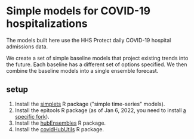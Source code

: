 # Simple models for COVID-19 hospitalizations

The models built here use the HHS Protect daily COVID-19 hospital admissions data.

We create a set of simple baseline models that project existing trends into the future. Each baseline has a different set of options specified. We then combine the baseline models into a single ensemble forecast.


## setup 

1. Install the [simplets](https://github.com/reichlab/simplets) R package ("simple time-series" models).
2. Install the epitools R package (as of Jan 6, 2022, you need to install [a specific fork](https://github.com/elray1/epitools/tree/outlier_correction)).
3. Install the [hubEnsembles](https://github.com/reichlab/hubEnsembles) R package.
4. Install the [covidHubUtils](https://github.com/reichlab/covidHubUtils) R package.
